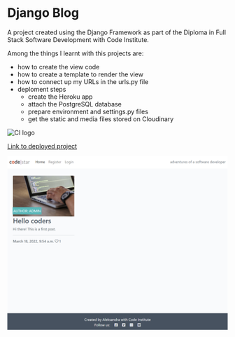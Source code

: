 # Django Blog 

A project created using the Django Framework as part of the Diploma in Full Stack Software Development with Code Institute. 

Among the things I learnt with this projects are:
- how to create the view code
- how to create a template to render the view
- how to connect up my URLs in the urls.py file
- deploment steps
    - create the Heroku app
    - attach the PostgreSQL database
    - prepare environment and settings.py files
    - get the static and media files stored on Cloudinary

![CI logo](https://codeinstitute.s3.amazonaws.com/fullstack/ci_logo_small.png)

[Link to deployed project](https://ah-codestar2022.herokuapp.com/)

![Screenshot](assets/images/django-blog-screenshot.png)

